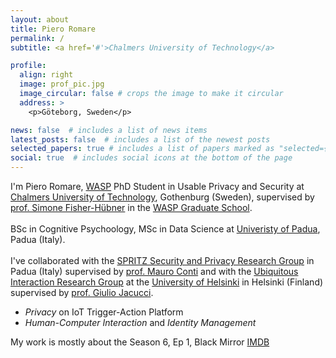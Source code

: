 ```yaml
---
layout: about
title: Piero Romare
permalink: /
subtitle: <a href='#'>Chalmers University of Technology</a>

profile:
  align: right
  image: prof_pic.jpg
  image_circular: false # crops the image to make it circular
  address: >
    <p>Göteborg, Sweden</p>

news: false  # includes a list of news items
latest_posts: false  # includes a list of the newest posts
selected_papers: true # includes a list of papers marked as "selected={true}"
social: true  # includes social icons at the bottom of the page
---
```


I'm Piero Romare, [WASP](https://www.youtube.com/watch?v=BZCqRmQUbIk) PhD Student in Usable Privacy and Security at [Chalmers University of Technology](https://www.chalmers.se), Gothenburg (Sweden), supervised by [prof. Simone Fisher-Hübner](https://www.kau.se/forskare/simone-fischer-hubner) in the [WASP Graduate School](https://wasp-sweden.org). <br><br>
BSc in Cognitive Psychoology, MSc in Data Science at [Univeristy of Padua](https://www.unipd.it), Padua (Italy). <br><br>
I've collaborated with the [SPRITZ Security and Privacy Research Group](https://spritz.math.unipd.it) in Padua (Italy) supervised by [prof. Mauro Conti](https://www.math.unipd.it/~conti/) and with the [Ubiquitous Interaction Research Group](https://www.helsinki.fi/en/researchgroups/ubiquitous-interaction) at the [University of Helsinki](https://www.helsinki.fi/en) in Helsinki (Finland) supervised by [prof. Giulio Jacucci](https://researchportal.helsinki.fi/en/persons/giulio-jacucci).

- *Privacy* on IoT Trigger-Action Platform
- *Human-Computer Interaction* and *Identity Management*

My work is mostly about the Season 6, Ep 1, Black Mirror [IMDB](https://www.imdb.com/title/tt20247352/)
